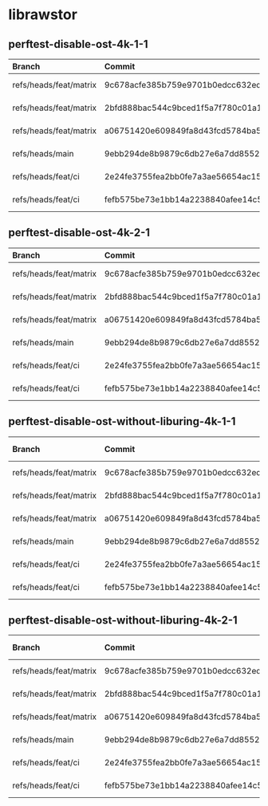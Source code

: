 # librawstor

## perftest-disable-ost-4k-1-1

| Branch | Commit | Date | Read IOPS | Read Latency | Write IOPS | Write Latency |
| :---   | :---   | :--- |      ---: |         ---: |       ---: |          ---: |
| refs/heads/feat/matrix | 9c678acfe385b759e9701b0edcc632ed42e60a9b | 2025-08-07T11:23:10+00:00 | 31348.1 | 3335.07899 | 31321.3 | 27753.035034 |
| refs/heads/feat/matrix | 2bfd888bac544c9bced1f5a7f780c01a1ed59ea0 | 2025-08-07T11:21:22+00:00 | 32275.578947 | 3195.840946 | 32258.105263 | 26925.488517 |
| refs/heads/feat/matrix | a06751420e609849fa8d43fcd5784ba51d865fb3 | 2025-08-07T11:15:14+00:00 | 32228.105263 | 3178.521101 | 32205.263158 | 26881.801115 |
| refs/heads/main | 9ebb294de8b9879c6db27e6a7dd8552e3c0929e0 | 2025-08-07T11:08:25+00:00 | 33058.421053 | 3034.547676 | 33034.210526 | 26229.049832 |
| refs/heads/feat/ci | 2e24fe3755fea2bb0fe7a3ae56654ac15ca26abd | 2025-08-07T09:38:12+00:00 | 32299.473684 | 3092.416648 | 32282.315789 | 26985.785168 |
| refs/heads/feat/ci | fefb575be73e1bb14a2238840afee14c5e6f7e7e | 2025-08-06T22:52:13+00:00 | 32808.526316 | 3022.92072 | 32787.368421 | 26573.844302 |

## perftest-disable-ost-4k-2-1

| Branch | Commit | Date | Read IOPS | Read Latency | Write IOPS | Write Latency |
| :---   | :---   | :--- |      ---: |         ---: |       ---: |          ---: |
| refs/heads/feat/matrix | 9c678acfe385b759e9701b0edcc632ed42e60a9b | 2025-08-07T11:23:10+00:00 | 75083.6 | 4288.754796 | 74932.4 | 21500.587157 |
| refs/heads/feat/matrix | 2bfd888bac544c9bced1f5a7f780c01a1ed59ea0 | 2025-08-07T11:21:22+00:00 | 76588.105263 | 4200.779098 | 76490.0 | 21077.023713 |
| refs/heads/feat/matrix | a06751420e609849fa8d43fcd5784ba51d865fb3 | 2025-08-07T11:15:14+00:00 | 76296.526316 | 4246.21284 | 76194.736842 | 21128.428184 |
| refs/heads/main | 9ebb294de8b9879c6db27e6a7dd8552e3c0929e0 | 2025-08-07T11:08:25+00:00 | 78189.684211 | 4096.602079 | 78045.684211 | 20656.324438 |
| refs/heads/feat/ci | 2e24fe3755fea2bb0fe7a3ae56654ac15ca26abd | 2025-08-07T09:38:12+00:00 | 75695.052632 | 4225.659873 | 75603.052632 | 21320.28532 |
| refs/heads/feat/ci | fefb575be73e1bb14a2238840afee14c5e6f7e7e | 2025-08-06T22:52:13+00:00 | 76947.157895 | 4156.204079 | 76841.157895 | 20961.84937 |

## perftest-disable-ost-without-liburing-4k-1-1

| Branch | Commit | Date | Read IOPS | Read Latency | Write IOPS | Write Latency |
| :---   | :---   | :--- |      ---: |         ---: |       ---: |          ---: |
| refs/heads/feat/matrix | 9c678acfe385b759e9701b0edcc632ed42e60a9b | 2025-08-07T11:23:10+00:00 | 142671.473684 | 2873.672331 | 142479.263158 | 3584.015517 |
| refs/heads/feat/matrix | 2bfd888bac544c9bced1f5a7f780c01a1ed59ea0 | 2025-08-07T11:21:22+00:00 | 140555.2 | 2916.755287 | 140371.5 | 3640.069488 |
| refs/heads/feat/matrix | a06751420e609849fa8d43fcd5784ba51d865fb3 | 2025-08-07T11:15:14+00:00 | 144662.526316 | 2842.994734 | 144505.052632 | 3523.064902 |
| refs/heads/main | 9ebb294de8b9879c6db27e6a7dd8552e3c0929e0 | 2025-08-07T11:08:25+00:00 | 141502.631579 | 2890.886323 | 141309.684211 | 3615.651518 |
| refs/heads/feat/ci | 2e24fe3755fea2bb0fe7a3ae56654ac15ca26abd | 2025-08-07T09:38:12+00:00 | 142330.0 | 2873.907058 | 142130.526316 | 3593.40718 |
| refs/heads/feat/ci | fefb575be73e1bb14a2238840afee14c5e6f7e7e | 2025-08-06T22:52:19+00:00 | 141089.684211 | 2906.664604 | 140899.157895 | 3629.185975 |

## perftest-disable-ost-without-liburing-4k-2-1

| Branch | Commit | Date | Read IOPS | Read Latency | Write IOPS | Write Latency |
| :---   | :---   | :--- |      ---: |         ---: |       ---: |          ---: |
| refs/heads/feat/matrix | 9c678acfe385b759e9701b0edcc632ed42e60a9b | 2025-08-07T11:23:10+00:00 | 213793.263158 | 1862.936365 | 213540.315789 | 6995.788351 |
| refs/heads/feat/matrix | 2bfd888bac544c9bced1f5a7f780c01a1ed59ea0 | 2025-08-07T11:21:22+00:00 | 215034.210526 | 1871.687736 | 214763.894737 | 6949.846132 |
| refs/heads/feat/matrix | a06751420e609849fa8d43fcd5784ba51d865fb3 | 2025-08-07T11:15:14+00:00 | 217449.1 | 1815.629357 | 217244.7 | 6874.23805 |
| refs/heads/main | 9ebb294de8b9879c6db27e6a7dd8552e3c0929e0 | 2025-08-07T11:08:25+00:00 | 213832.0 | 1866.187454 | 213600.6 | 6988.298346 |
| refs/heads/feat/ci | 2e24fe3755fea2bb0fe7a3ae56654ac15ca26abd | 2025-08-07T09:38:12+00:00 | 215774.947368 | 1851.06642 | 215498.105263 | 6932.944217 |
| refs/heads/feat/ci | fefb575be73e1bb14a2238840afee14c5e6f7e7e | 2025-08-06T22:52:19+00:00 | 214942.526316 | 1856.246673 | 214681.684211 | 6953.868921 |

